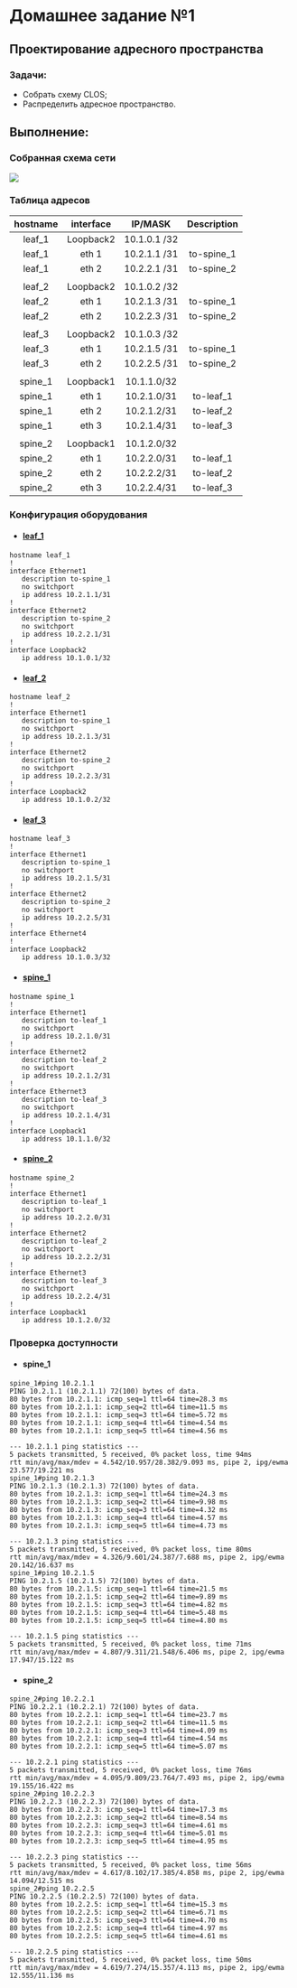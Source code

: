 # Домашнее задание №1
## Проектирование адресного пространства

### Задачи:

- Собрать схему CLOS;
- Распределить адресное пространство.

## Выполнение:

### Собранная схема сети

![](image_1.png)


### Таблица адресов

| hostname | interface |   IP/MASK   | Description |
| :------: | :-------: | :----------: | :---------: |
|  leaf_1  | Loopback2 | 10.1.0.1 /32 |            |
|  leaf_1  |  eth 1    | 10.2.1.1 /31 | to-spine_1 |
|  leaf_1  |  eth 2    | 10.2.2.1 /31 | to-spine_2 |
|          |          |              |            |
|  leaf_2  | Loopback2 | 10.1.0.2 /32 |            |
|  leaf_2  |  eth 1    | 10.2.1.3 /31 | to-spine_1 |
|  leaf_2  |  eth 2    | 10.2.2.3 /31 | to-spine_2 |
|          |          |              |            |
|  leaf_3  | Loopback2 | 10.1.0.3 /32 |            |
|  leaf_3  |  eth 1    | 10.2.1.5 /31 | to-spine_1 |
|  leaf_3  |  eth 2    | 10.2.2.5 /31 | to-spine_2 |
|          |          |              |            |
| spine_1 | Loopback1 | 10.1.1.0/32 |            |
| spine_1 |  eth 1    | 10.2.1.0/31 |  to-leaf_1  |
| spine_1 |  eth 2    | 10.2.1.2/31 |  to-leaf_2  |
| spine_1 |  eth 3    | 10.2.1.4/31 |  to-leaf_3  |
|          |          |              |            |
| spine_2 | Loopback1 | 10.1.2.0/32 |            |
| spine_2 |  eth 1    | 10.2.2.0/31 |  to-leaf_1  |
| spine_2 |  eth 2    | 10.2.2.2/31 |  to-leaf_2  |
| spine_2 |  eth 3    | 10.2.2.4/31 |  to-leaf_3  |

### Конфигурация оборудования

- #### [leaf_1](config/leaf_1.conf)

```
hostname leaf_1
!
interface Ethernet1
   description to-spine_1
   no switchport
   ip address 10.2.1.1/31
!
interface Ethernet2
   description to-spine_2
   no switchport
   ip address 10.2.2.1/31
!
interface Loopback2
   ip address 10.1.0.1/32

```

- #### [leaf_2](config/leaf_2.conf)

```
hostname leaf_2
!
interface Ethernet1
   description to-spine_1
   no switchport
   ip address 10.2.1.3/31
!
interface Ethernet2
   description to-spine_2
   no switchport
   ip address 10.2.2.3/31
!
interface Loopback2
   ip address 10.1.0.2/32
```

- #### [leaf_3](config/leaf_3.conf)

```
hostname leaf_3
!
interface Ethernet1
   description to-spine_1
   no switchport
   ip address 10.2.1.5/31
!
interface Ethernet2
   description to-spine_2
   no switchport
   ip address 10.2.2.5/31
!
interface Ethernet4
!
interface Loopback2
   ip address 10.1.0.3/32
```

- #### [spine_1](config/spine_1.conf)

```
hostname spine_1
!
interface Ethernet1
   description to-leaf_1
   no switchport
   ip address 10.2.1.0/31
!
interface Ethernet2
   description to-leaf_2
   no switchport
   ip address 10.2.1.2/31
!
interface Ethernet3
   description to-leaf_3
   no switchport
   ip address 10.2.1.4/31
!
interface Loopback1
   ip address 10.1.1.0/32
```

- #### [spine_2](config/spine_2.conf)

```
hostname spine_2
!
interface Ethernet1
   description to-leaf_1
   no switchport
   ip address 10.2.2.0/31
!
interface Ethernet2
   description to-leaf_2
   no switchport
   ip address 10.2.2.2/31
!
interface Ethernet3
   description to-leaf_3
   no switchport
   ip address 10.2.2.4/31
!
interface Loopback1
   ip address 10.1.2.0/32
```

### Проверка доступности

- #### spine_1

~~~
spine_1#ping 10.2.1.1
PING 10.2.1.1 (10.2.1.1) 72(100) bytes of data.
80 bytes from 10.2.1.1: icmp_seq=1 ttl=64 time=28.3 ms
80 bytes from 10.2.1.1: icmp_seq=2 ttl=64 time=11.5 ms
80 bytes from 10.2.1.1: icmp_seq=3 ttl=64 time=5.72 ms
80 bytes from 10.2.1.1: icmp_seq=4 ttl=64 time=4.54 ms
80 bytes from 10.2.1.1: icmp_seq=5 ttl=64 time=4.56 ms

--- 10.2.1.1 ping statistics ---
5 packets transmitted, 5 received, 0% packet loss, time 94ms
rtt min/avg/max/mdev = 4.542/10.957/28.382/9.093 ms, pipe 2, ipg/ewma 23.577/19.221 ms
spine_1#ping 10.2.1.3
PING 10.2.1.3 (10.2.1.3) 72(100) bytes of data.
80 bytes from 10.2.1.3: icmp_seq=1 ttl=64 time=24.3 ms
80 bytes from 10.2.1.3: icmp_seq=2 ttl=64 time=9.98 ms
80 bytes from 10.2.1.3: icmp_seq=3 ttl=64 time=4.32 ms
80 bytes from 10.2.1.3: icmp_seq=4 ttl=64 time=4.57 ms
80 bytes from 10.2.1.3: icmp_seq=5 ttl=64 time=4.73 ms

--- 10.2.1.3 ping statistics ---
5 packets transmitted, 5 received, 0% packet loss, time 80ms
rtt min/avg/max/mdev = 4.326/9.601/24.387/7.688 ms, pipe 2, ipg/ewma 20.142/16.637 ms
spine_1#ping 10.2.1.5
PING 10.2.1.5 (10.2.1.5) 72(100) bytes of data.
80 bytes from 10.2.1.5: icmp_seq=1 ttl=64 time=21.5 ms
80 bytes from 10.2.1.5: icmp_seq=2 ttl=64 time=9.89 ms
80 bytes from 10.2.1.5: icmp_seq=3 ttl=64 time=4.82 ms
80 bytes from 10.2.1.5: icmp_seq=4 ttl=64 time=5.48 ms
80 bytes from 10.2.1.5: icmp_seq=5 ttl=64 time=4.80 ms

--- 10.2.1.5 ping statistics ---
5 packets transmitted, 5 received, 0% packet loss, time 71ms
rtt min/avg/max/mdev = 4.807/9.311/21.548/6.406 ms, pipe 2, ipg/ewma 17.947/15.122 ms

~~~

- #### spine_2

~~~
spine_2#ping 10.2.2.1
PING 10.2.2.1 (10.2.2.1) 72(100) bytes of data.
80 bytes from 10.2.2.1: icmp_seq=1 ttl=64 time=23.7 ms
80 bytes from 10.2.2.1: icmp_seq=2 ttl=64 time=11.5 ms
80 bytes from 10.2.2.1: icmp_seq=3 ttl=64 time=4.09 ms
80 bytes from 10.2.2.1: icmp_seq=4 ttl=64 time=4.54 ms
80 bytes from 10.2.2.1: icmp_seq=5 ttl=64 time=5.07 ms

--- 10.2.2.1 ping statistics ---
5 packets transmitted, 5 received, 0% packet loss, time 76ms
rtt min/avg/max/mdev = 4.095/9.809/23.764/7.493 ms, pipe 2, ipg/ewma 19.155/16.422 ms
spine_2#ping 10.2.2.3
PING 10.2.2.3 (10.2.2.3) 72(100) bytes of data.
80 bytes from 10.2.2.3: icmp_seq=1 ttl=64 time=17.3 ms
80 bytes from 10.2.2.3: icmp_seq=2 ttl=64 time=8.54 ms
80 bytes from 10.2.2.3: icmp_seq=3 ttl=64 time=4.61 ms
80 bytes from 10.2.2.3: icmp_seq=4 ttl=64 time=5.01 ms
80 bytes from 10.2.2.3: icmp_seq=5 ttl=64 time=4.95 ms

--- 10.2.2.3 ping statistics ---
5 packets transmitted, 5 received, 0% packet loss, time 56ms
rtt min/avg/max/mdev = 4.617/8.102/17.385/4.858 ms, pipe 2, ipg/ewma 14.094/12.515 ms
spine_2#ping 10.2.2.5
PING 10.2.2.5 (10.2.2.5) 72(100) bytes of data.
80 bytes from 10.2.2.5: icmp_seq=1 ttl=64 time=15.3 ms
80 bytes from 10.2.2.5: icmp_seq=2 ttl=64 time=6.71 ms
80 bytes from 10.2.2.5: icmp_seq=3 ttl=64 time=4.70 ms
80 bytes from 10.2.2.5: icmp_seq=4 ttl=64 time=4.97 ms
80 bytes from 10.2.2.5: icmp_seq=5 ttl=64 time=4.61 ms

--- 10.2.2.5 ping statistics ---
5 packets transmitted, 5 received, 0% packet loss, time 50ms
rtt min/avg/max/mdev = 4.619/7.274/15.357/4.113 ms, pipe 2, ipg/ewma 12.555/11.136 ms

~~~
